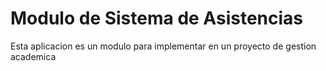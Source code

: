 # Modulo de Sistema de Asistencias
Esta aplicacion es un modulo para implementar en un proyecto de gestion academica
